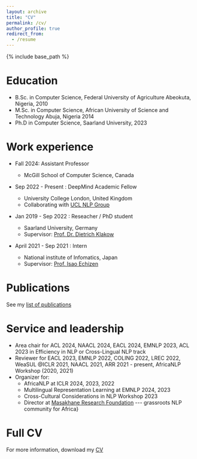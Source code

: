 ```yaml
---
layout: archive
title: "CV"
permalink: /cv/
author_profile: true
redirect_from:
  - /resume
---
```


{% include base_path %}

Education
======
* B.Sc. in Computer Science, Federal University of Agriculture Abeokuta, Nigeria,  2010
* M.Sc. in Computer Science, African University of Science and Technology Abuja, Nigeria 2014
* Ph.D in Computer Science, Saarland University, 2023

Work experience
======
* Fall 2024: Assistant Professor
  * McGill School of Computer Science, Canada

* Sep 2022 - Present : DeepMind Academic Fellow
  * University College London, United Kingdom
  * Collaborating with [UCL NLP Group](https://nlp.cs.ucl.ac.uk/)

* Jan 2019 - Sep 2022 : Reseacher / PhD student
  * Saarland University, Germany
  * Supervisor: [Prof. Dr. Dietrich Klakow](https://www.lsv.uni-saarland.de/people/dietrich-klakow/)

* April 2021 - Sep 2021 : Intern
  * National institute of Infomatics, Japan
  * Supervisor: [Prof. Isao Echizen](https://research.nii.ac.jp/~iechizen/official/members_echizen-e.html)
  
Publications
======
See my [list of publications](https://dadelani.github.io/publications/)
  
Service and leadership
======
* Area chair for ACL 2024, NAACL 2024, EACL 2024, EMNLP 2023, ACL 2023 in Efficiency in NLP or Cross-Lingual NLP track
* Reviewer for EACL 2023, EMNLP 2022, COLING 2022, LREC 2022, WeaSUL @ICLR 2021, NAACL 2021, ARR 2021 - present, AfricaNLP Workshop (2020, 2021)
* Organizer for:
  * AfricaNLP at ICLR 2024, 2023, 2022
  * Multilingual Representation Learning at EMNLP 2024, 2023
  * Cross-Cultural Considerations in NLP Workshop 2023
  * Director at [Masakhane Research Foundation](https://www.masakhane.io/) --- grassroots NLP community for Africa}
 
Full CV
====== 
For more information, download my [CV](https://dadelani.github.io/files/DavidAdelaniCV.pdf)
